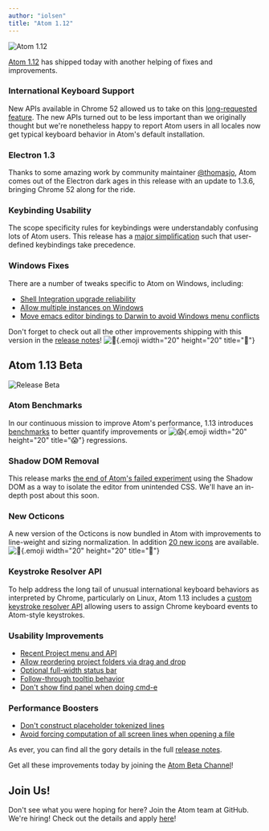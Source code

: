 ```yaml
---
author: "iolsen"
title: "Atom 1.12"
---
```


![Atom 1.12](/assets/images/blog.atom.io/img/posts/release-1-12.png)

[Atom 1.12](https://atom.io/) has shipped today with another helping of fixes and improvements.

<!--more-->

### International Keyboard Support

New APIs available in Chrome 52 allowed us to take on this [long-requested feature](https://github.com/atom/atom-keymap/issues/35). The new APIs turned out to be less important than we originally thought but we're nonetheless happy to report Atom users in all locales now get typical keyboard behavior in Atom's default installation.

### Electron 1.3

Thanks to some amazing work by community maintainer [@thomasjo](https://github.com/thomasjo), Atom comes out of the Electron dark ages in this release with an update to 1.3.6, bringing Chrome 52 along for the ride.

### Keybinding Usability

The scope specificity rules for keybindings were understandably confusing lots of Atom users. This release has a [major simplification](https://github.com/atom/atom/pull/12760) such that user-defined keybindings take precedence.

### Windows Fixes

There are a number of tweaks specific to Atom on Windows, including:

- [Shell Integration upgrade reliability](https://github.com/atom/atom/issues/12642)
- [Allow multiple instances on Windows](https://github.com/atom/atom/issues/9459)
- [Move emacs editor bindings to Darwin to avoid Windows menu conflicts](https://github.com/atom/atom/pull/12892)

Don't forget to check out all the other improvements shipping with this version in the [release notes](https://github.com/atom/atom/releases/tag/v1.12.0)! ![:memo:](https://github.githubassets.com/images/icons/emoji/unicode/1f4dd.png){.emoji width="20" height="20" title=":memo:"}

## Atom 1.13 Beta

![Release Beta](/assets/images/blog.atom.io/img/release-beta.png)

### Atom Benchmarks

In our continuous mission to improve Atom's performance, 1.13 introduces [benchmarks](https://github.com/atom/atom/pull/12984) to better quantify improvements or ![:scream:](https://github.githubassets.com/images/icons/emoji/unicode/1f631.png){.emoji width="20" height="20" title=":scream:"} regressions.

### Shadow DOM Removal

This release marks [the end of Atom's failed experiment](https://github.com/atom/atom/pull/12903) using the Shadow DOM as a way to isolate the editor from unintended CSS. We'll have an in-depth post about this soon.

### New Octicons

A new version of the Octicons is now bundled in Atom with improvements to line-weight and sizing normalization. In addition [20 new icons](https://github.com/atom/atom/pull/13138) are available. ![:tada:](https://github.githubassets.com/images/icons/emoji/unicode/1f389.png){.emoji width="20" height="20" title=":tada:"}

### Keystroke Resolver API

To help address the long tail of unusual international keyboard behaviors as interpreted by Chrome, particularly on Linux, Atom 1.13 includes a [custom keystroke resolver API](https://github.com/atom/atom-keymap/pull/164) allowing users to assign Chrome keyboard events to Atom-style keystrokes.

### Usability Improvements

- [Recent Project menu and API](https://github.com/atom/atom/pull/13046)
- [Allow reordering project folders via drag and drop](https://github.com/atom/tree-view/pull/525)
- [Optional full-width status bar](https://github.com/atom/status-bar/pull/152)
- [Follow-through tooltip behavior](https://github.com/atom/atom/pull/13095)
- [Don't show find panel when doing cmd-e](https://github.com/atom/find-and-replace/pull/796)

### Performance Boosters

- [Don't construct placeholder tokenized lines](https://github.com/atom/atom/pull/12933)
- [Avoid forcing computation of all screen lines when opening a file](https://github.com/atom/atom/pull/12898)

As ever, you can find all the gory details in the full [release notes](https://github.com/atom/atom/releases/tag/v1.13.0-beta0).

Get all these improvements today by joining the [Atom Beta Channel](https://atom.io/beta)!

## Join Us!

Don't see what you were hoping for here? Join the Atom team at GitHub. We're hiring! Check out the details and apply [here](https://jobs.lever.co/github/baaa9a2c-c249-4d06-b73f-e9bee1a3d147)!

  
